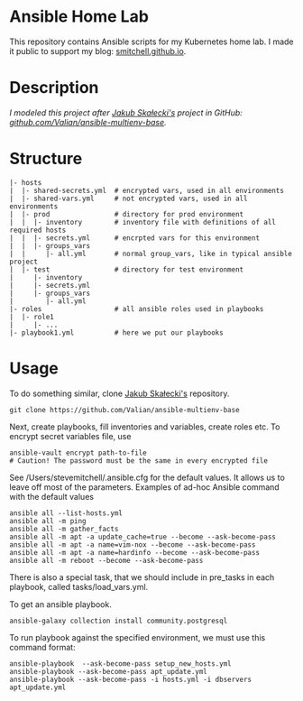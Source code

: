 # Ansible Home Lab

This repository contains Ansible scripts for my Kubernetes home lab. I made it public to support my blog: [smitchell.github.io](https://smitchell.github.io).

# Description

*I modeled this project after [Jakub Skałecki's](https://rock-it.pl/author/jakub/) project in GitHub: [github.com/Valian/ansible-multienv-base](https://github.com/Valian/ansible-multienv-base).*

# Structure
```
|- hosts
|  |- shared-secrets.yml  # encrypted vars, used in all environments
|  |- shared-vars.yml     # not encrypted vars, used in all environments
|  |- prod                # directory for prod environment
|  |  |- inventory        # inventory file with definitions of all required hosts
|  |  |- secrets.yml      # encrpted vars for this environment
|  |  |- groups_vars
|  |     |- all.yml       # normal group_vars, like in typical ansible project
|  |- test                # directory for test environment
|     |- inventory
|     |- secrets.yml
|     |- groups_vars
|        |- all.yml
|- roles                  # all ansible roles used in playbooks
|  |- role1
|     |- ...
|- playbook1.yml          # here we put our playbooks
```

# Usage

To do something similar, clone [Jakub Skałecki's](https://rock-it.pl/author/jakub/) repository.
```
git clone https://github.com/Valian/ansible-multienv-base
```
Next, create playbooks, fill inventories and variables, create roles etc. 
To encrypt secret variables file, use
```
ansible-vault encrypt path-to-file     
# Caution! The password must be the same in every encrypted file
```

See /Users/stevemitchell/.ansible.cfg for the default values. It allows us to leave off most of the parameters.
Examples of ad-hoc Ansible command with the default values

```shell
ansible all --list-hosts.yml
ansible all -m ping
ansible all -m gather_facts
ansible all -m apt -a update_cache=true --become --ask-become-pass
ansible all -m apt -a name=vim-nox --become --ask-become-pass
ansible all -m apt -a name=hardinfo --become --ask-become-pass
ansible all -m reboot --become --ask-become-pass
```

There is also a special task, that we should include in pre_tasks in each playbook, called tasks/load_vars.yml.

To get an ansible playbook.
```shell
ansible-galaxy collection install community.postgresql
```

To run playbook against the specified environment, we must use this command format:
```
ansible-playbook  --ask-become-pass setup_new_hosts.yml
ansible-playbook --ask-become-pass apt_update.yml 
ansible-playbook --ask-become-pass -i hosts.yml -i dbservers apt_update.yml

